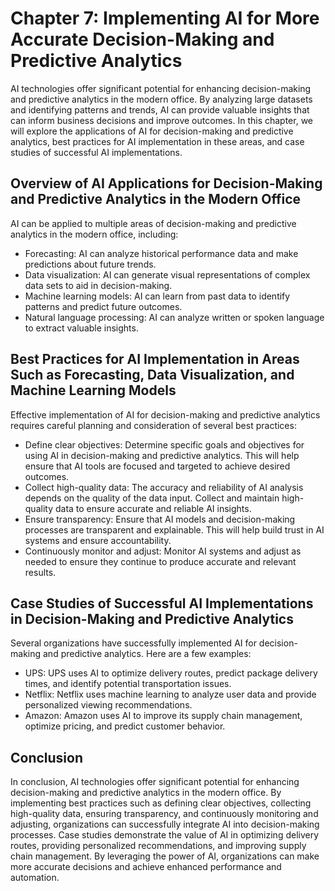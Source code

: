 Chapter 7: Implementing AI for More Accurate Decision-Making and Predictive Analytics
=====================================================================================

AI technologies offer significant potential for enhancing decision-making and predictive analytics in the modern office. By analyzing large datasets and identifying patterns and trends, AI can provide valuable insights that can inform business decisions and improve outcomes. In this chapter, we will explore the applications of AI for decision-making and predictive analytics, best practices for AI implementation in these areas, and case studies of successful AI implementations.

Overview of AI Applications for Decision-Making and Predictive Analytics in the Modern Office
---------------------------------------------------------------------------------------------

AI can be applied to multiple areas of decision-making and predictive analytics in the modern office, including:

* Forecasting: AI can analyze historical performance data and make predictions about future trends.
* Data visualization: AI can generate visual representations of complex data sets to aid in decision-making.
* Machine learning models: AI can learn from past data to identify patterns and predict future outcomes.
* Natural language processing: AI can analyze written or spoken language to extract valuable insights.

Best Practices for AI Implementation in Areas Such as Forecasting, Data Visualization, and Machine Learning Models
------------------------------------------------------------------------------------------------------------------

Effective implementation of AI for decision-making and predictive analytics requires careful planning and consideration of several best practices:

* Define clear objectives: Determine specific goals and objectives for using AI in decision-making and predictive analytics. This will help ensure that AI tools are focused and targeted to achieve desired outcomes.
* Collect high-quality data: The accuracy and reliability of AI analysis depends on the quality of the data input. Collect and maintain high-quality data to ensure accurate and reliable AI insights.
* Ensure transparency: Ensure that AI models and decision-making processes are transparent and explainable. This will help build trust in AI systems and ensure accountability.
* Continuously monitor and adjust: Monitor AI systems and adjust as needed to ensure they continue to produce accurate and relevant results.

Case Studies of Successful AI Implementations in Decision-Making and Predictive Analytics
-----------------------------------------------------------------------------------------

Several organizations have successfully implemented AI for decision-making and predictive analytics. Here are a few examples:

* UPS: UPS uses AI to optimize delivery routes, predict package delivery times, and identify potential transportation issues.
* Netflix: Netflix uses machine learning to analyze user data and provide personalized viewing recommendations.
* Amazon: Amazon uses AI to improve its supply chain management, optimize pricing, and predict customer behavior.

Conclusion
----------

In conclusion, AI technologies offer significant potential for enhancing decision-making and predictive analytics in the modern office. By implementing best practices such as defining clear objectives, collecting high-quality data, ensuring transparency, and continuously monitoring and adjusting, organizations can successfully integrate AI into decision-making processes. Case studies demonstrate the value of AI in optimizing delivery routes, providing personalized recommendations, and improving supply chain management. By leveraging the power of AI, organizations can make more accurate decisions and achieve enhanced performance and automation.
